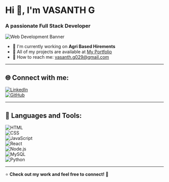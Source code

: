 # Hi 👋, I'm VASANTH G  

### A passionate Full Stack Developer  

![Web Development Banner](https://your-image-url.com/banner.png)  

- 🚀 I'm currently working on **Agri Based Hirements**  
- 📂 All of my projects are available at [My Portfolio](https://github.com/Vasanth1304)  
- 📧 How to reach me: [vasanth.g029@gmail.com](mailto:vasanth.g029@gmail.com)  

---

## 🌐 Connect with me:
[![LinkedIn](https://img.shields.io/badge/LinkedIn-0077B5?style=for-the-badge&logo=linkedin&logoColor=white)](https://www.linkedin.com/in/vasanth-g-b81b58297)  
[![GitHub](https://img.shields.io/badge/GitHub-181717?style=for-the-badge&logo=github&logoColor=white)](https://github.com/your-profile)  

---

## 🚀 Languages and Tools:
![HTML](https://img.shields.io/badge/HTML5-E34F26?style=for-the-badge&logo=html5&logoColor=white)  
![CSS](https://img.shields.io/badge/CSS3-1572B6?style=for-the-badge&logo=css3&logoColor=white)  
![JavaScript](https://img.shields.io/badge/JavaScript-F7DF1E?style=for-the-badge&logo=javascript&logoColor=black)  
![React](https://img.shields.io/badge/React-61DAFB?style=for-the-badge&logo=react&logoColor=black)  
![Node.js](https://img.shields.io/badge/Node.js-339933?style=for-the-badge&logo=nodedotjs&logoColor=white)  
![MySQL](https://img.shields.io/badge/MySQL-4479A1?style=for-the-badge&logo=mysql&logoColor=white)  
![Python](https://img.shields.io/badge/Python-3776AB?style=for-the-badge&logo=python&logoColor=white)  

---

⭐ **Check out my work and feel free to connect!** 🚀  
